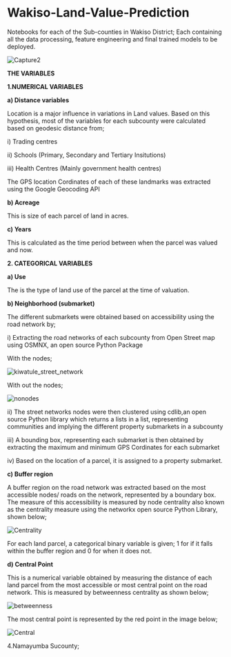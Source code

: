 # Wakiso-Land-Value-Prediction
Notebooks for each of the Sub-counties in Wakiso District; Each containing all the data processing, feature engineering and final trained models to be deployed.

![Capture2](https://user-images.githubusercontent.com/32632588/136689382-cbff16ea-63f0-41b0-b4b7-462c75c59ed5.PNG)

**THE VARIABLES**

**1.NUMERICAL VARIABLES**

**a) Distance variables**

Location is a major influence in variations in Land values. Based on this hypothesis, most of the variables for each subcounty were calculated based on geodesic distance from;

i) Trading centres

ii) Schools (Primary, Secondary and Tertiary Insitutions)

iii) Health Centres (Mainly government health centres)

The GPS location Cordinates of each of these landmarks was extracted using the Google Geocoding API 

**b) Acreage**

This is size of each parcel of land in acres.

**c) Years**

This is calculated as the time period between when the parcel was valued and now.




**2. CATEGORICAL VARIABLES**

**a) Use**

The is the type of land use of the parcel at the time of valuation.

**b) Neighborhood (submarket)**

The different submarkets were obtained based on accessibility using the road network by;

i) Extracting the road networks of each subcounty from Open Street map using OSMNX, an open source Python Package

With the nodes;

![kiwatule_street_network](https://user-images.githubusercontent.com/32632588/136694850-9e241c58-4f96-4178-b066-3ab4f6ba573a.png)

With out the nodes;

![nonodes](https://user-images.githubusercontent.com/32632588/136696152-70590a66-5581-4ac3-8bb2-c5d3c39fc278.PNG)

ii) The street networks nodes were then clustered using cdlib,an open source Python library which returns a lists in a list, representing communities and implying the different property submarkets in a subcounty

iii) A bounding box, representing each submarket is then obtained by extracting the maximum and minimum GPS Cordinates for each submarket

iv) Based on the location of a parcel, it is assigned to a property submarket.

**c) Buffer region**

A buffer region on the road network was extracted based on the most accessible nodes/ roads on the network, represented by a boundary box.
The measure of this accessibility is measured by node centrality also known as the centrality measure using the networkx open source Python Library, shown below;

![Centrality](https://user-images.githubusercontent.com/32632588/136696735-ecba3216-81a1-4f9b-bd61-79b6a9c35efe.PNG)

For each land parcel, a categorical binary variable is given; 1 for if it falls within the buffer region and 0 for when it does not.

**d) Central Point**

This is a numerical variable obtained by measuring the  distance of each land parcel from the most accessible or most central point on the road network. This is measured by betweenness centrality as shown below;

![betweenness](https://user-images.githubusercontent.com/32632588/136697492-fe6667b3-d9e3-47cc-bfa8-0bb071677591.PNG)

The most central point is represented by the red point in the image below;

![Central](https://user-images.githubusercontent.com/32632588/136697410-3bdb25bf-254c-481d-9e8d-b14730e84893.PNG)

4.Namayumba Sucounty;
